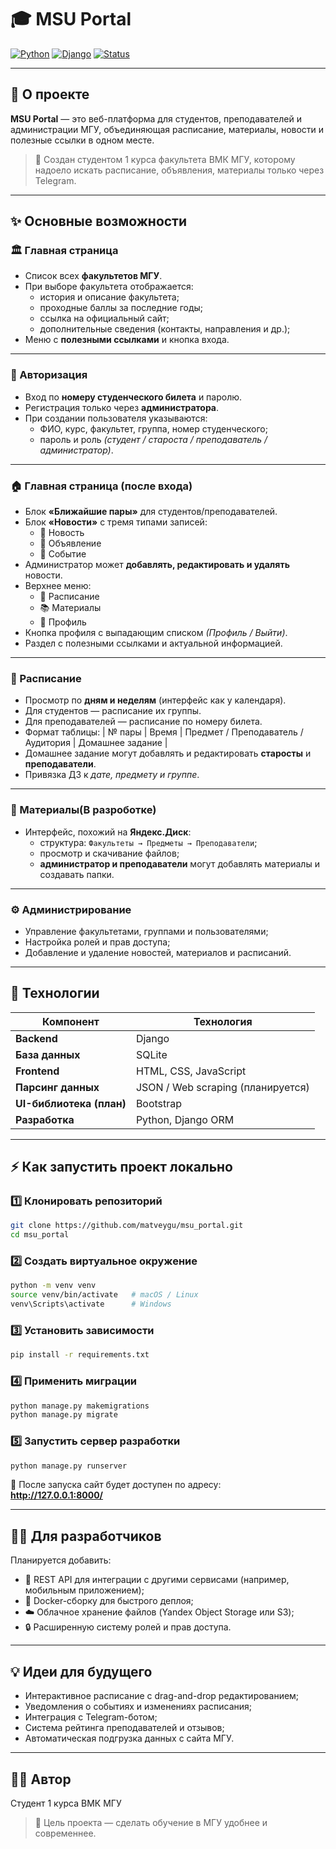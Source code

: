 # 🎓 MSU Portal

[![Python](https://img.shields.io/badge/Python-3.12+-blue.svg?logo=python)](https://www.python.org/)
[![Django](https://img.shields.io/badge/Django-5.0+-success.svg?logo=django)](https://www.djangoproject.com/)
[![Status](https://img.shields.io/badge/status-Active-brightgreen.svg)]()

---

## 🧠 О проекте

**MSU Portal** — это веб-платформа для студентов, преподавателей и администрации МГУ, объединяющая расписание, материалы, новости и полезные ссылки в одном месте.  

> 💬 Создан студентом 1 курса факультета ВМК МГУ, которому надоело искать расписание, объявления, материалы только через Telegram.  

---

## ✨ Основные возможности

### 🏛️ Главная страница
- Список всех **факультетов МГУ**.  
- При выборе факультета отображается:
  - история и описание факультета;  
  - проходные баллы за последние годы;  
  - ссылка на официальный сайт;  
  - дополнительные сведения (контакты, направления и др.);  
- Меню с **полезными ссылками** и кнопка входа.

---

### 🔐 Авторизация
- Вход по **номеру студенческого билета** и паролю.  
- Регистрация только через **администратора**.  
- При создании пользователя указываются:
  - ФИО, курс, факультет, группа, номер студенческого;  
  - пароль и роль *(студент / староста / преподаватель / администратор)*.

---

### 🏠 Главная страница (после входа)
- Блок **«Ближайшие пары»** для студентов/преподавателей.  
- Блок **«Новости»** с тремя типами записей:
  - 📰 Новость  
  - 📢 Объявление  
  - 🎉 Событие  
- Администратор может **добавлять, редактировать и удалять** новости.  
- Верхнее меню:
  - 📅 Расписание  
  - 📚 Материалы  
  - 👤 Профиль  
- Кнопка профиля с выпадающим списком *(Профиль / Выйти)*.  
- Раздел с полезными ссылками и актуальной информацией.

---

### 📅 Расписание
- Просмотр по **дням и неделям** (интерфейс как у календаря).  
- Для студентов — расписание их группы.  
- Для преподавателей — расписание по номеру билета.  
- Формат таблицы:
  | № пары | Время | Предмет / Преподаватель / Аудитория | Домашнее задание |
- Домашнее задание могут добавлять и редактировать **старосты** и **преподаватели**.  
- Привязка ДЗ к *дате, предмету и группе*.

---

### 📁 Материалы(В разроботке)
- Интерфейс, похожий на **Яндекс.Диск**:
  - структура: `Факультеты → Предметы → Преподаватели`;  
  - просмотр и скачивание файлов;  
  - **администратор и преподаватели** могут добавлять материалы и создавать папки.

---

### ⚙️ Администрирование
- Управление факультетами, группами и пользователями;  
- Настройка ролей и прав доступа;  
- Добавление и удаление новостей, материалов и расписаний.

---

## 🧰 Технологии

| Компонент | Технология |
|------------|-------------|
| **Backend** | Django |
| **База данных** | SQLite |
| **Frontend** | HTML, CSS, JavaScript |
| **Парсинг данных** | JSON / Web scraping (планируется) |
| **UI-библиотека (план)** | Bootstrap |
| **Разработка** | Python, Django ORM |

---

## ⚡ Как запустить проект локально

### 1️⃣ Клонировать репозиторий
```bash
git clone https://github.com/matveygu/msu_portal.git
cd msu_portal
```

### 2️⃣ Создать виртуальное окружение
```bash
python -m venv venv
source venv/bin/activate   # macOS / Linux
venv\Scripts\activate      # Windows
```

### 3️⃣ Установить зависимости
```bash
pip install -r requirements.txt
```

### 4️⃣ Применить миграции
```bash
python manage.py makemigrations
python manage.py migrate
```

### 5️⃣ Запустить сервер разработки
```bash
python manage.py runserver
```

🔗 После запуска сайт будет доступен по адресу:  
**http://127.0.0.1:8000/**

---

## 🧑‍💻 Для разработчиков

Планируется добавить:
- 🧩 REST API для интеграции с другими сервисами (например, мобильным приложением);  
- 🐳 Docker-сборку для быстрого деплоя;  
- ☁️ Облачное хранение файлов (Yandex Object Storage или S3);  
- 🔒 Расширенную систему ролей и прав доступа.

---

## 💡 Идеи для будущего
- Интерактивное расписание с drag-and-drop редактированием;  
- Уведомления о событиях и изменениях расписания;  
- Интеграция с Telegram-ботом;  
- Система рейтинга преподавателей и отзывов;  
- Автоматическая подгрузка данных с сайта МГУ.

---

## 👨‍🎓 Автор
 
Студент 1 курса ВМК МГУ  

> 🎯 Цель проекта — сделать обучение в МГУ удобнее и современнее.